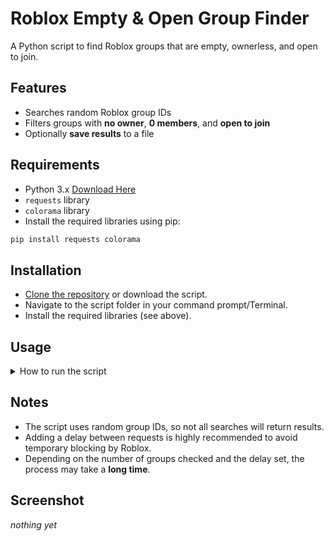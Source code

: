 # Roblox Empty & Open Group Finder

A Python script to find Roblox groups that are empty, ownerless, and open to join.

## Features

* Searches random Roblox group IDs
* Filters groups with **no owner**, **0 members**, and **open to join**
* Optionally **save results** to a file

## Requirements

* Python 3.x [Download Here](http://python.org/downloads/)
* `requests` library
* `colorama` library
* Install the required libraries using pip:

```bash
pip install requests colorama
```

## Installation

* [Clone the repository](https://docs.github.com/en/repositories/creating-and-managing-repositories/cloning-a-repository) or download the script.
* Navigate to the script folder in your command prompt/Terminal.
* Install the required libraries (see above).

## Usage

<details>
<summary>How to run the script</summary>

### Using Python

1. Open a terminal (Command Prompt on Windows, Terminal on Mac/Linux).
2. Navigate to the folder containing `groupfinder.py`. For example:

```bash
cd path\to\your\script   # Windows
cd /path/to/your/script   # Mac/Linux
```

3. Run the script:

```bash
python groupfinder.py
```

4. Follow the prompts to set group IDs, number of checks, delay, and optionally save results.

### Using the executable

* Open the `dist` folder and run `groupfinder.exe`.
* Follow the same prompts as the Python script.

</details>

## Notes

* The script uses random group IDs, so not all searches will return results.
* Adding a delay between requests is highly recommended to avoid temporary blocking by Roblox.
* Depending on the number of groups checked and the delay set, the process may take a **long time**.

## Screenshot

*nothing yet*

